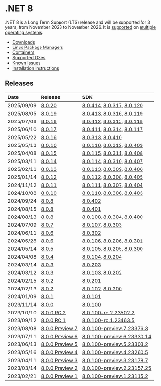 # .NET 8

[.NET 8](https://devblogs.microsoft.com/dotnet/announcing-dotnet-8/) is a [Long Term Support (LTS)](../../release-policies.md) release and will be supported for 3 years, from November 2023 to November 2026. It is [supported](../../support.md) on [multiple operating systems](supported-os.md).

- [Downloads](https://dotnet.microsoft.com/download/dotnet/8.0)
- [Linux Package Managers](https://learn.microsoft.com/dotnet/core/install/linux)
- [Containers](https://hub.docker.com/_/microsoft-dotnet)
- [Supported OSes](supported-os.md)
- [Known Issues](known-issues.md)
- [Installation instructions](install.md)

## Releases

| Date | Release | SDK |
| :-- | :-- | :-- |
| 2025/09/09 | [8.0.20](./8.0.20/8.0.20.md) | [8.0.414](./8.0.20/8.0.20.md), [8.0.317](./8.0.20/8.0.317.md), [8.0.120](./8.0.20/8.0.120.md) |
| 2025/08/05 | [8.0.19](./8.0.19/8.0.19.md) | [8.0.413](./8.0.19/8.0.19.md), [8.0.316](./8.0.19/8.0.316.md), [8.0.119](./8.0.19/8.0.119.md) |
| 2025/07/08 | [8.0.18](./8.0.18/8.0.18.md) | [8.0.412](./8.0.18/8.0.18.md), [8.0.315](./8.0.18/8.0.315.md), [8.0.118](./8.0.18/8.0.118.md) |
| 2025/06/10 | [8.0.17](./8.0.17/8.0.17.md) | [8.0.411](./8.0.17/8.0.17.md), [8.0.314](./8.0.17/8.0.314.md), [8.0.117](./8.0.17/8.0.117.md) |
| 2025/05/22 | [8.0.16](./8.0.16/8.0.16.md) | [8.0.313](./8.0.16/8.0.313.md), [8.0.410](./8.0.16/8.0.410.md) |
| 2025/05/13 | [8.0.16](./8.0.16/8.0.16.md) | [8.0.116](./8.0.16/8.0.116.md), [8.0.312](./8.0.16/8.0.312.md), [8.0.409](./8.0.16/8.0.16.md) |
| 2025/04/08 | [8.0.15](./8.0.15/8.0.15.md) | [8.0.115](./8.0.15/8.0.115.md), [8.0.311](./8.0.15/8.0.311.md), [8.0.408](./8.0.15/8.0.15.md) |
| 2025/03/11 | [8.0.14](./8.0.14/8.0.14.md) | [8.0.114](./8.0.14/8.0.114.md), [8.0.310](./8.0.14/8.0.310.md), [8.0.407](./8.0.14/8.0.14.md) |
| 2025/02/11 | [8.0.13](./8.0.13/8.0.13.md) | [8.0.113](./8.0.13/8.0.113.md), [8.0.309](./8.0.13/8.0.309.md), [8.0.406](./8.0.13/8.0.13.md) |
| 2025/01/14 | [8.0.12](./8.0.12/8.0.12.md) | [8.0.112](./8.0.12/8.0.112.md), [8.0.308](./8.0.12/8.0.308.md), [8.0.405](./8.0.12/8.0.12.md) |
| 2024/11/12 | [8.0.11](./8.0.11/8.0.11.md) | [8.0.111](./8.0.11/8.0.111.md), [8.0.307](./8.0.11/8.0.307.md), [8.0.404](./8.0.11/8.0.11.md) |
| 2024/10/08 | [8.0.10](./8.0.10/8.0.10.md) | [8.0.110](./8.0.10/8.0.110.md), [8.0.306](./8.0.10/8.0.306.md), [8.0.403](./8.0.10/8.0.10.md) |
| 2024/09/24 | [8.0.8](./8.0.8/8.0.8.md) | [8.0.402](./8.0.8/8.0.402.md) |
| 2024/08/15 | [8.0.8](./8.0.8/8.0.8.md) | [8.0.401](./8.0.8/8.0.401.md) |
| 2024/08/13 | [8.0.8](./8.0.8/8.0.8.md) | [8.0.108](./8.0.8/8.0.108.md), [8.0.304](./8.0.8/8.0.304.md), [8.0.400](./8.0.8/8.0.8.md) |
| 2024/07/09 | [8.0.7](./8.0.7/8.0.7.md) | [8.0.107](./8.0.7/8.0.107.md), [8.0.303](./8.0.7/8.0.7.md) |
| 2024/06/11 | [8.0.6](./8.0.6/8.0.6.md) | [8.0.302](./8.0.6/8.0.302.md) |
| 2024/05/28 | [8.0.6](./8.0.6/8.0.6.md) | [8.0.106](./8.0.6/8.0.106.md), [8.0.206](./8.0.6/8.0.206.md), [8.0.301](./8.0.6/8.0.6.md) |
| 2024/05/14 | [8.0.5](./8.0.5/8.0.5.md) | [8.0.105](./8.0.5/8.0.105.md), [8.0.205](./8.0.5/8.0.205.md), [8.0.300](./8.0.5/8.0.5.md) |
| 2024/04/08 | [8.0.4](./8.0.4/8.0.4.md) | [8.0.104](./8.0.4/8.0.104.md), [8.0.204](./8.0.4/8.0.4.md) |
| 2024/03/14 | [8.0.3](./8.0.3/8.0.3.md) | [8.0.203](./8.0.3/8.0.203.md) |
| 2024/03/12 | [8.0.3](./8.0.3/8.0.3.md) | [8.0.103](./8.0.3/8.0.103.md), [8.0.202](./8.0.3/8.0.3.md) |
| 2024/02/15 | [8.0.2](./8.0.2/8.0.2.md) | [8.0.201](./8.0.2/8.0.201.md) |
| 2024/02/13 | [8.0.2](./8.0.2/8.0.2.md) | [8.0.102](./8.0.2/8.0.102.md), [8.0.200](./8.0.2/8.0.2.md) |
| 2024/01/09 | [8.0.1](./8.0.1/8.0.1.md) | [8.0.101](./8.0.1/8.0.1.md) |
| 2023/11/14 | [8.0.0](./8.0.0/8.0.0.md) | [8.0.100](./8.0.0/8.0.0.md) |
| 2023/10/10 | [8.0.0 RC 2](./preview/8.0.0-rc.2.md) | [8.0.100-rc.2.23502.2](./preview/8.0.0-rc.2.md) |
| 2023/09/12 | [8.0.0 RC 1](./preview/8.0.0-rc.1.md) | [8.0.100-rc.1.23463.5](./preview/8.0.0-rc.1.md) |
| 2023/08/08 | [8.0.0 Preview 7](./preview/8.0.0-preview.7.md) | [8.0.100-preview.7.23376.3](./preview/8.0.0-preview.7.md) |
| 2023/07/11 | [8.0.0 Preview 6](./preview/8.0.0-preview.6.md) | [8.0.100-preview.6.23330.14](./preview/8.0.0-preview.6.md) |
| 2023/06/13 | [8.0.0 Preview 5](./preview/8.0.0-preview.5.md) | [8.0.100-preview.5.23303.2](./preview/8.0.0-preview.5.md) |
| 2023/05/16 | [8.0.0 Preview 4](./preview/8.0.0-preview.4.md) | [8.0.100-preview.4.23260.5](./preview/8.0.0-preview.4.md) |
| 2023/04/11 | [8.0.0 Preview 3](./preview/8.0.0-preview.3.md) | [8.0.100-preview.3.23178.7](./preview/8.0.0-preview.3.md) |
| 2023/03/14 | [8.0.0 Preview 2](./preview/8.0.0-preview.2.md) | [8.0.100-preview.2.23157.25](./preview/8.0.0-preview.2.md) |
| 2023/02/21 | [8.0.0 Preview 1](./preview/8.0.0-preview.1.md) | [8.0.100-preview.1.23115.2](./preview/8.0.0-preview.1.md) |
